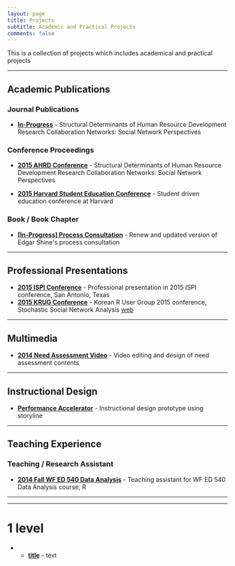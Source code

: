 ```yaml
---
layout: page
title: Projects
subtitle: Academic and Practical Projects   
comments: false
---
```


This is a collection of projects which includes academical and practical projects

--- 

## Academic Publications

### Journal Publications
-  **[In-Progress](http://hrdq)** - Structural Determinants of Human Resource Development Research Collaboration Networks: Social Network Perspectives

### Conference Proceedings
-  **[2015 AHRD Conference](https://drive.google.com/folderview?id=0B0wuIgV0sxvafl9VOUxkQUtRRjVtck5Dc0Yxa2F3MjBGVGx1bGgzdE5WbFhrS1ZoNVNJRnc&usp=sharing)** - Structural Determinants of Human Resource Development Research Collaboration Networks: Social Network Perspectives


-  **[2015 Harvard Student Education Conference](https://drive.google.com/folderview?id=0B0wuIgV0sxvafjcxUHY3Q3NKRlAxOXp2cnJwVWRjRWE4dHlSbjUwZlhwc0ZxX0VYTEVhUEU&usp=sharing)** - Student driven education conference at Harvard
 

### Book / Book Chapter
-  **[[In-Progress] Process Consultation](http://link)** - Renew and updated version of Edgar Shine's process consultation

--- 

## Professional Presentations

-  **[2015 ISPI Conference](https://drive.google.com/folderview?id=0B0wuIgV0sxvafjl6dW4wYldrNFJ3emljT0N4Q0N3eVpQbFpUTEVONEVoT0M3VU4wWmMxNUE&usp=sharing)** - Professional presentation in 2015 ISPI conference, San Antonio, Texas
-  **[2015 KRUG Conference](https://drive.google.com/folderview?id=0B0wuIgV0sxvafkg1NXFTYW5vRXRsYWpwYzVMckZ2SVZWR3B0YV9zV3VGRXdJR3NseF9uT0E&usp=sharing)** - Korean R User Group 2015 conference, Stochastic Social Network Analysis [web](http://rconference.fossa.kr/Speaker)

--- 

## Multimedia 
-  **[2014 Need Assessment Video](https://www.youtube.com/playlist?list=PL-nHlrUUpegnpXHmVunGTAej0lSD_j3Td)** - Video editing and design of need assessment contents

--- 

## Instructional Design
-  **[Performance Accelerator](http://www.personal.psu.edu/czc176/ispi/story.html)** - Instructional design prototype using storyline

--- 

## Teaching Experience

### Teaching / Research Assistant
-  **[2014 Fall WF ED 540 Data Analysis](http://economywork.com/courses/data/dataSYL/default.html)** - Teaching assistant for WF ED 540 Data Analysis course, R

--- 

----
# 1 level
-  -  **[title](http://link)** - text
